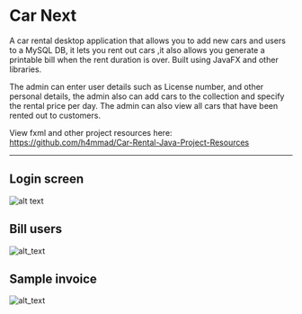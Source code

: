 # Car Next
A car rental desktop application that allows you to add new cars and users to a MySQL DB, it lets you rent out cars ,it also allows you generate a printable bill when the rent duration is over.
Built using JavaFX and other libraries.

The admin can enter user details such as License number, and other personal details, the admin also can add cars to the collection and specify the rental price per day. The admin can also view all cars that have been rented out to customers.

View fxml and other project resources here:
https://github.com/h4mmad/Car-Rental-Java-Project-Resources

---

## Login screen
![alt text](https://raw.githubusercontent.com/h4mmad/Car-Rental-Java-Project/main/Screenshot%202022-05-18%20104549.png)

## Bill users
![alt_text](https://raw.githubusercontent.com/h4mmad/Car-Rental-Java-Project/main/Screenshot%202022-05-18%20104707.png)

## Sample invoice
![alt_text](https://raw.githubusercontent.com/h4mmad/Car-Rental-Java-Project/main/Screenshot%202022-05-18%20104829.png)
